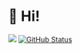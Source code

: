 # 👋 Hi!
<a href="https://github.com/Jok3r182"><img src="https://github-readme-stats.vercel.app/api/top-langs/?username=Jok3r182&hide=blade,C&langs_count=3)"/></a>&nbsp;[![GitHub Status](https://github-readme-stats.vercel.app/api?username=Jok3r182&&show_icons=true&line_height=27)](https://maxbase.org)
